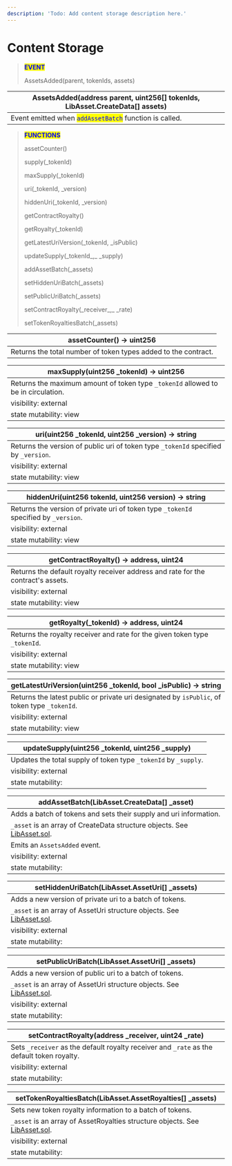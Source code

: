 ```yaml
---
description: 'Todo: Add content storage description here.'
---
```


# Content Storage

> <mark style="color:blue;">**EVENT**</mark>
>
> AssetsAdded(parent, tokenIds, assets)

| AssetsAdded(address parent, uint256\[] tokenIds, LibAsset.CreateData\[] assets)         |
| --------------------------------------------------------------------------------------- |
| Event emitted when <mark style="color:blue;">`addAssetBatch`</mark> function is called. |

> <mark style="color:blue;">**FUNCTIONS**</mark>
>
> assetCounter()
>
> supply(\_tokenId)
>
> maxSupply(\_tokenId)
>
> uri(\_tokenId, \_version)
>
> hiddenUri(\_tokenId, \_version)
>
> getContractRoyalty()
>
> getRoyalty(\_tokenId)
>
> getLatestUriVersion(\_tokenId, \_isPublic)
>
> updateSupply(\_tokenId_,_ \_supply)
>
> addAssetBatch(\_assets)
>
> setHiddenUriBatch(\_assets)
>
> setPublicUriBatch(\_assets)
>
> setContractRoyalty(\_receiver_,_ \_rate)
>
> setTokenRoyaltiesBatch(\_assets)

| assetCounter() -> uint256                                      |
| -------------------------------------------------------------- |
| Returns the total number of token types added to the contract. |

| maxSupply(uint256 \_tokenId) -> uint256                                           |
| --------------------------------------------------------------------------------- |
| Returns the maximum amount of token type `_tokenId` allowed to be in circulation. |
| visibility: external                                                              |
| state mutability: view                                                            |

| uri(uint256 \_tokenId, uint256 \_version) -> string                                 |
| ----------------------------------------------------------------------------------- |
| Returns the version of public uri of token type `_tokenId` specified by `_version`. |
| visibility: external                                                                |
| state mutability: view                                                              |

| hiddenUri(uint256 tokenId, uint256 version) -> string                                |
| ------------------------------------------------------------------------------------ |
| Returns the version of private uri of token type `_tokenId` specified by `_version`. |
| visibility: external                                                                 |
| state mutability: view                                                               |

| getContractRoyalty() -> address, uint24                                          |
| -------------------------------------------------------------------------------- |
| Returns the default royalty receiver address and rate for the contract's assets. |
| visibility: external                                                             |
| state mutability: view                                                           |

| getRoyalty(\_tokenId) -> address, uint24                                   |
| -------------------------------------------------------------------------- |
| Returns the royalty receiver and rate for the given token type `_tokenId`. |
| visibility: external                                                       |
| state mutability: view                                                     |

| getLatestUriVersion(uint256 \_tokenId, bool \_isPublic) -> string                            |
| -------------------------------------------------------------------------------------------- |
| Returns the latest public or private uri designated by `isPublic`, of token type `_tokenId`. |
| visibility: external                                                                         |
| state mutability: view                                                                       |

| updateSupply(uint256 \_tokenId, uint256 \_supply)               |
| --------------------------------------------------------------- |
| Updates the total supply of token type `_tokenId` by `_supply`. |
| visibility: external                                            |
| state mutability:                                               |

| addAssetBatch(LibAsset.CreateData\[] \_asset)                                                                                                     |
| ------------------------------------------------------------------------------------------------------------------------------------------------- |
| Adds a batch of tokens and sets their supply and uri information.                                                                                 |
| `_asset` is an array of CreateData structure objects. See [LibAsset.sol](https://docs.rawrshak.io/developers/smart-contracts/libraries/libasset). |
| Emits an `AssetsAdded` event.                                                                                                                     |
| visibility: external                                                                                                                              |
| state mutability:                                                                                                                                 |

| setHiddenUriBatch(LibAsset.AssetUri\[] \_assets)                                                                                                |
| ----------------------------------------------------------------------------------------------------------------------------------------------- |
| Adds a new version of private uri to a batch of tokens.                                                                                         |
| `_asset` is an array of AssetUri structure objects. See [LibAsset.sol](https://docs.rawrshak.io/developers/smart-contracts/libraries/libasset). |
| visibility: external                                                                                                                            |
| state mutability:                                                                                                                               |

| setPublicUriBatch(LibAsset.AssetUri\[] \_assets)                                                                                                |
| ----------------------------------------------------------------------------------------------------------------------------------------------- |
| Adds a new version of public uri to a batch of tokens.                                                                                          |
| `_asset` is an array of AssetUri structure objects. See [LibAsset.sol](https://docs.rawrshak.io/developers/smart-contracts/libraries/libasset). |
| visibility: external                                                                                                                            |
| state mutability:                                                                                                                               |

| setContractRoyalty(address \_receiver, uint24 \_rate)                                      |
| ------------------------------------------------------------------------------------------ |
| Sets `_receiver` as the default royalty receiver and `_rate` as the default token royalty. |
| visibility: external                                                                       |
| state mutability:                                                                          |

| setTokenRoyaltiesBatch(LibAsset.AssetRoyalties\[] \_assets)                                                                                           |
| ----------------------------------------------------------------------------------------------------------------------------------------------------- |
| Sets new token royalty information to a batch of tokens.                                                                                              |
| `_asset` is an array of AssetRoyalties structure objects. See [LibAsset.sol](https://docs.rawrshak.io/developers/smart-contracts/libraries/libasset). |
| visibility: external                                                                                                                                  |
| state mutability:                                                                                                                                     |
